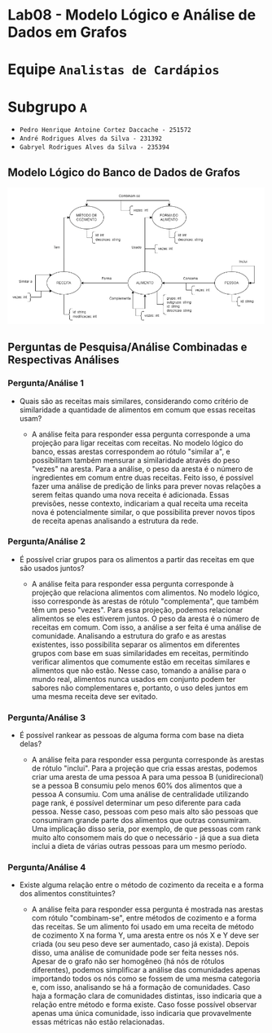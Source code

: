 
# Lab08 - Modelo Lógico e Análise de Dados em Grafos

# Equipe `Analistas de Cardápios`

# Subgrupo `A`
* `Pedro Henrique Antoine Cortez Daccache - 251572`
* `André Rodrigues Alves da Silva - 231392`
* `Gabryel Rodrigues Alves da Silva - 235394`

## Modelo Lógico do Banco de Dados de Grafos
![Modelo Lógico de Grafos](images/modelo-logico-grafos.png)

## Perguntas de Pesquisa/Análise Combinadas e Respectivas Análises

### Pergunta/Análise 1
* Quais são as receitas mais similares, considerando como critério de similaridade a quantidade de alimentos em comum que essas receitas usam?

   * A análise feita para responder essa pergunta corresponde a uma projeção para ligar receitas com receitas. No modelo lógico do banco, essas arestas correspondem ao rótulo "similar a", e possibilitam também mensurar a similaridade através do peso "vezes" na aresta. Para a análise, o peso da aresta é o número de ingredientes em comum entre duas receitas. Feito isso, é possível fazer uma análise de predição de links para prever novas relações a serem feitas quando uma nova receita é adicionada. Essas previsões, nesse contexto, indicariam a qual receita uma receita nova é potencialmente similar, o que possibilita prever novos tipos de receita apenas analisando a estrutura da rede.

### Pergunta/Análise 2
* É possível criar grupos para os alimentos a partir das receitas em que são usados juntos?

   * A análise feita para responder essa pergunta corresponde à projeção que relaciona alimentos com alimentos. No modelo lógico, isso corresponde às arestas de rótulo "complementa", que também têm um peso "vezes". Para essa projeção, podemos relacionar alimentos se eles estiverem juntos. O peso da aresta é o número de receitas em comum. Com isso, a análise a ser feita é uma análise de comunidade. Analisando a estrutura do grafo e as arestas existentes, isso possibilita separar os alimentos em diferentes grupos com base em suas similaridades em receitas, permitindo verificar alimentos que comumente estão em receitas similares e alimentos que não estão. Nesse caso, tomando a análise para o mundo real, alimentos nunca usados em conjunto podem ter sabores não complementares e, portanto, o uso deles juntos em uma mesma receita deve ser evitado.

### Pergunta/Análise 3
* É possível rankear as pessoas de alguma forma com base na dieta delas?

   * A análise feita para responder essa pergunta corresponde às arestas de rótulo "inclui". Para a projeção que cria essas arestas, podemos criar uma aresta de uma pessoa A para uma pessoa B (unidirecional) se a pessoa B consumiu pelo menos 60% dos alimentos que a pessoa A consumiu. Com uma análise de centralidade utilizando page rank, é possível determinar um peso diferente para cada pessoa. Nesse caso, pessoas com peso mais alto são pessoas que consumiram grande parte dos alimentos que outras consumiram. Uma implicação disso seria, por exemplo, de que pessoas com rank muito alto consomem mais do que o necessário - já que a sua dieta inclui a dieta de várias outras pessoas para um mesmo período.

### Pergunta/Análise 4
* Existe alguma relação entre o método de cozimento da receita e a forma dos alimentos constituintes?

   * A análise feita para responder essa pergunta é mostrada nas arestas com rótulo "combinam-se", entre métodos de cozimento e a forma das receitas. Se um alimento foi usado em uma receita de método de cozimento X na forma Y, uma aresta entre os nós X e Y deve ser criada (ou seu peso deve ser aumentado, caso já exista). Depois disso, uma análise de comunidade pode ser feita nesses nós. Apesar de o grafo não ser homogêneo (há nós de rótulos diferentes), podemos simplificar a análise das comunidades apenas importando todos os nós como se fossem de uma mesma categoria e, com isso, analisando se há a formação de comunidades. Caso haja a formação clara de comunidades distintas, isso indicaria que a relação entre método e forma existe. Caso fosse possível observar apenas uma única comunidade, isso indicaria que provavelmente essas métricas não estão relacionadas.
